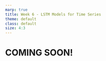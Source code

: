 ```yaml
---
marp: true
title: Week 6 - LSTM Models for Time Series
theme: default
class: default
size: 4:3
---
```


# COMING SOON!